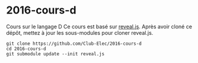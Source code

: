 # 2016-cours-d
Cours sur le langage D
Ce cours est basé sur [reveal.js](https://github.com/hakimel/reveal.js).
Après avoir cloné ce dépôt, mettez à jour les sous-modules pour cloner reveal.js.

```
git clone https://github.com/Club-Elec/2016-cours-d
cd 2016-cours-d
git submodule update --init reveal.js
```
